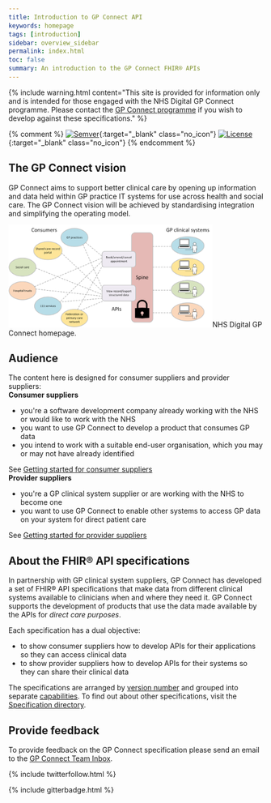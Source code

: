 ```yaml
---
title: Introduction to GP Connect API
keywords: homepage
tags: [introduction]
sidebar: overview_sidebar
permalink: index.html
toc: false
summary: An introduction to the GP Connect FHIR® APIs
---
```


{% include warning.html content="This site is provided for information only and is intended for those engaged with the NHS Digital GP Connect programme. Please contact the [GP Connect programme](support_communications.html) if you wish to develop against these specifications." %}

{% comment %}
[![Semver](http://img.shields.io/badge/semver-2.0.0-yellow.svg)](http://semver.org/spec/v2.0.0.html){:target="_blank" class="no_icon"} [![License](http://img.shields.io/:license-apache2-blue.svg)](http://www.apache.org/licenses/LICENSE-2.0.html){:target="_blank" class="no_icon"} 
{% endcomment %}

## The GP Connect vision ##

GP Connect aims to support better clinical care by opening up information and data held within GP practice IT systems for use across health and social care. The GP Connect vision will be achieved by standardising integration and simplifying the operating model.
<p>
<img src="images/overview/GP-Connect-overview.png" alt="Diagram showing data flow between organisations and clinical systems" class="center" style="max-width:80%; max-height:80%;>                                                                                   </p>                                                                                                                                                  
GP Connect allows users in a variety of care settings to access information from approved clinical systems using standard APIs, which are integrated with the [NHS Spine](https://digital.nhs.uk/services/spine).

Find out more on the [NHS Digital GP Connect homepage](https://digital.nhs.uk/services/gp-connect).

## Audience ##
The content here is designed for consumer suppliers and provider suppliers:
<br>
**Consumer suppliers**
*	you're a software development company already working with the NHS or would like to work with the NHS
*	you want to use GP Connect to develop a product that consumes GP data
* you intend to work with a suitable end-user organisation, which you may or may not have already identified

See [Getting started for consumer suppliers](overview_getting_started_consumers.html)
<br>
**Provider suppliers**
*	you're a GP clinical system supplier or are working with the NHS to become one
*	you want to use GP Connect to enable other systems to access GP data on your system for direct patient care

See [Getting started for provider suppliers](overview_getting_started_providers.html)

## About the FHIR&reg; API specifications ##

In partnership with GP clinical system suppliers, GP Connect has developed a set of FHIR&reg; API specifications that make data from different clinical systems available to clinicians when and where they need it. GP Connect supports the development of products that use the data made available by the APIs for *direct care purposes*.

Each specification has a dual objective:
 
* to show consumer suppliers how to develop APIs for their applications so they can access clinical data
* to show provider suppliers how to develop APIs for their systems so they can share their clinical data

The specifications are arranged by [version number](design_product_versioning.html) and grouped into separate [capabilities](overview_priority_capabilities.html). To find out about other specifications, visit the [Specification directory](https://digital.nhs.uk/services/gp-connect/gp-connect-specifications-for-developers).

## Provide feedback ##
To provide feedback on the GP Connect specification please send an email to the [GP Connect Team Inbox](mailto://gpconnect@nhs.net).

{% include twitterfollow.html %}

{% include gitterbadge.html %}
